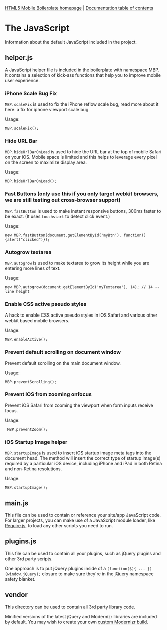 [HTML5 Mobile Boilerplate homepage](http://html5boilerplate.com/mobile) | [Documentation
table of contents](README.md)

# The JavaScript

Information about the default JavaScript included in the project.

## helper.js

A JavaScript helper file is included in the boilerplate with namespace MBP. It contains a selection of kick-ass functions that help you to improve mobile user experience.

### iPhone Scale Bug Fix

`MBP.scaleFix` is used to fix the iPhone reflow scale bug, read more about it here: a fix for iphone viewport scale bug

Usage: 

```
MBP.scaleFix();
```

### Hide URL Bar

`MBP.hideUrlBarOnLoad` is used to hide the URL bar at the top of mobile Safari on your iOS. Mobile space is limited and this helps to leverage every pixel on the screen to maximize display area.

Usage:

``` 
MBP.hideUrlBarOnLoad();
```

### Fast Buttons (only use this if you only target webkit browsers, we are still testing out cross-browser support)

`MBP.fastButton` is used to make instant responsive buttons, 300ms faster to be exact. (It uses `touchstart` to detect click event.) 

Usage:

```
new MBP.fastButton(document.getElementById('myBtn'), function() {alert("clicked")});
```

### Autogrow textarea

`MBP.autogrow` is used to make textarea to grow its height while you are entering more lines of text.

Usage:

``` 
new MBP.autogrow(document.getElementById('myTextarea'), 14); // 14 -- line height
```

### Enable CSS active pseudo styles

A hack to enable CSS active pseudo styles in iOS Safari and various other webkit based mobile browsers.

Usage:

```
MBP.enableActive();
```

### Prevent default scrolling on document window

Prevent default scrolling on the main document window.

Usage:

```
MBP.preventScrolling();
```

### Prevent iOS from zooming onfocus

Prevent iOS Safari from zooming the viewport when form inputs receive focus.

Usage:

```
 MBP.preventZoom();
```

### iOS Startup Image helper

`MBP.startupImage` is used to insert iOS startup image meta tags into the document head. The method will insert the correct type of startup image(s) required by a particular iOS device, including iPhone and iPad in both Retina and non-Retina resolutions.

Usage:

```
MBP.startupImage();
```

## main.js

This file can be used to contain or reference your site/app JavaScript code.
For larger projects, you can make use of a JavaScript module loader, like
[Require.js](http://requirejs.org/), to load any other scripts you need to
run.

## plugins.js

This file can be used to contain all your plugins, such as jQuery plugins and other 3rd party scripts.

One approach is to put jQuery plugins inside of a `(function($){ ... })(window.jQuery);` closure to make sure they're in the jQuery namespace safety blanket.

## vendor

This directory can be used to contain all 3rd party library code.

Minified versions of the latest jQuery and Modernizr libraries are included by
default. You may wish to create your own [custom Modernizr
build](http://www.modernizr.com/download/).
